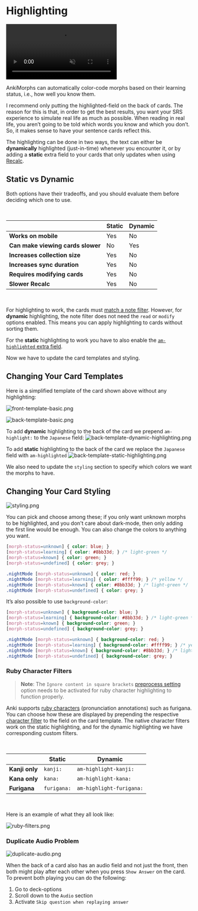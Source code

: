 # Highlighting

<video autoplay loop muted controls>
    <source src="../../../img/highlighting.mp4" type="video/mp4">
</video>



AnkiMorphs can automatically color-code morphs based on their learning status, i.e., how well you know them.

I recommend only putting the highlighted-field on the back of cards. The reason for this is that, in order to get the
best
results, you want your SRS experience to simulate real life as much as possible. When reading in real life, you aren’t
going to be told which words you know and which you don’t. So, it makes sense to have your sentence cards reflect this.

The highlighting can be done in two ways, the text can either be **dynamically** highlighted (just-in-time) whenever you encounter it, or by
adding a **static** extra field to your cards that only updates when using [Recalc](../usage/recalc.md).


## Static vs Dynamic

Both options have their tradeoffs, and you should evaluate them before deciding which one to use.

<br>

|                                   | Static | Dynamic |
|-----------------------------------|--------|---------|
| **Works on mobile**               | Yes    | No      |
| **Can make viewing cards slower** | No     | Yes     |
| **Increases collection size**     | Yes    | No      |
| **Increases sync duration**       | Yes    | No      |
| **Requires modifying cards**      | Yes    | No      |
| **Slower Recalc**                 | Yes    | No      |

<br>


For highlighting to work, the cards must [match a note filter](../setup/settings/note-filter.md). However, for
**dynamic** highlighting, the note filter does not need the `read` or `modify` options enabled. This means you can
apply highlighting to cards without sorting them.

For the **static** highlighting to work you have to also enable the [`am-highlighted` extra field](settings/extra-fields.md).

Now we have to update the card templates and styling.

## Changing Your Card Templates

Here is a simplified template of the card shown above without any highlighting:

![front-template-basic.png](../../img/front-template-basic.png)

![back-template-basic.png](../../img/back-template-basic.png)


To add **dynamic** highlighting to the back of the card we prepend `am-highlight:` to the `Japanese` field:
![back-template-dynamic-highlighting.png](../../img/back-template-dynamic-highlighting.png)

To add **static** highlighting to the back of the card we replace the `Japanese` field with `am-highlighted`
![back-template-static-highlighting.png](../../img/back-template-static-highlighting.png)


We also need to update the `styling` section to specify which colors we want the morphs to have.

## Changing Your Card Styling

![styling.png](../../../img/styling.png)

You can pick and choose among these; if you only want unknown morphs to be highlighted, and you don't care about
dark-mode, then only adding the first line would be enough. You can also change the colors to anything you want.


``` css
[morph-status=unknown] { color: blue; }
[morph-status=learning] { color: #8bb33d; } /* light-green */
[morph-status=known] { color: green; }
[morph-status=undefined] { color: grey; }

.nightMode [morph-status=unknown] { color: red; } 
.nightMode [morph-status=learning] { color: #ffff99; } /* yellow */
.nightMode [morph-status=known] { color: #8bb33d; } /* light-green */
.nightMode [morph-status=undefined] { color: grey; }
```



It’s also possible to use `background-color`:

``` css
[morph-status=unknown] { background-color: blue; }
[morph-status=learning] { background-color: #8bb33d; } /* light-green */
[morph-status=known] { background-color: green; }
[morph-status=undefined] { background-color: grey; }

.nightMode [morph-status=unknown] { background-color: red; } 
.nightMode [morph-status=learning] { background-color: #ffff99; } /* yellow */
.nightMode [morph-status=known] { background-color: #8bb33d; } /* light-green */
.nightMode [morph-status=undefined] { background-color: grey; }
```


### Ruby Character Filters 


> **Note**: The `Ignore content in square brackets` [preprocess setting](../setup/settings/preprocess.md) option needs to
> be activated for ruby character highlighting to function properly.

Anki supports [ruby characters](https://docs.ankiweb.net/templates/fields.html#ruby-characters) (pronunciation annotations) such as furigana.
You can choose how these are displayed by prepending the respective [character filter](https://docs.ankiweb.net/templates/fields.html#additional-ruby-character-filters)
to the field on the card template. The native character filters work on the static highlighting, and for the dynamic highlighting
we have corresponding custom filters.


<br>

|                             | Static             | Dynamic                           |
|-----------------------------|--------------------|-----------------------------------|
| **Kanji only**              | `kanji:` | `am-highlight-kanji:`                       |
| **Kana only**               | `kana:` | `am-highlight-kana:`                         |
| **Furigana**                | `furigana:` | `am-highlight-furigana:` |

<br>

Here is an example of what they all look like:

![ruby-filters.png](../../img/ruby-filters.png)


### Duplicate Audio Problem

![duplicate-audio.png](../../../img/duplicate-audio.png)

When the back of a card also has an audio field and not just the front, then both might play after each other when you
press `Show Answer` on the card. To prevent both playing you can do the following:

1. Go to deck-options
2. Scroll down to the `Audio` section
3. Activate `Skip question when replaying answer`